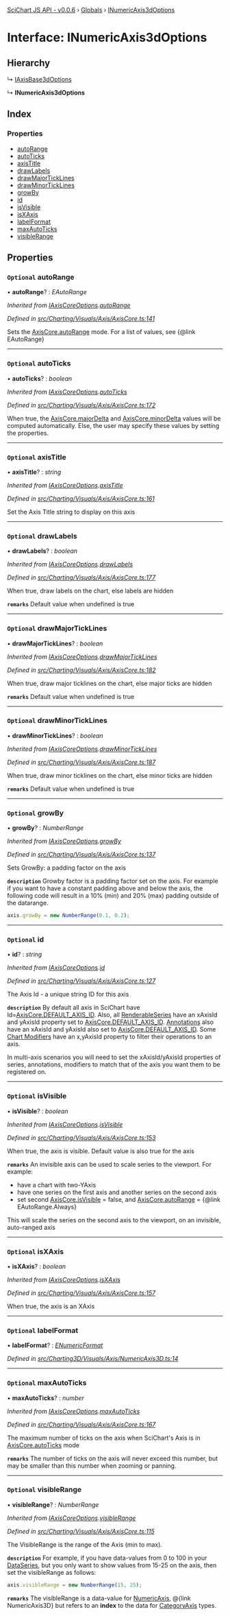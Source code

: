 [SciChart JS API - v0.0.6](../README.md) › [Globals](../globals.md) › [INumericAxis3dOptions](inumericaxis3doptions.md)

# Interface: INumericAxis3dOptions

## Hierarchy

  ↳ [IAxisBase3dOptions](iaxisbase3doptions.md)

  ↳ **INumericAxis3dOptions**

## Index

### Properties

* [autoRange](inumericaxis3doptions.md#optional-autorange)
* [autoTicks](inumericaxis3doptions.md#optional-autoticks)
* [axisTitle](inumericaxis3doptions.md#optional-axistitle)
* [drawLabels](inumericaxis3doptions.md#optional-drawlabels)
* [drawMajorTickLines](inumericaxis3doptions.md#optional-drawmajorticklines)
* [drawMinorTickLines](inumericaxis3doptions.md#optional-drawminorticklines)
* [growBy](inumericaxis3doptions.md#optional-growby)
* [id](inumericaxis3doptions.md#optional-id)
* [isVisible](inumericaxis3doptions.md#optional-isvisible)
* [isXAxis](inumericaxis3doptions.md#optional-isxaxis)
* [labelFormat](inumericaxis3doptions.md#optional-labelformat)
* [maxAutoTicks](inumericaxis3doptions.md#optional-maxautoticks)
* [visibleRange](inumericaxis3doptions.md#optional-visiblerange)

## Properties

### `Optional` autoRange

• **autoRange**? : *EAutoRange*

*Inherited from [IAxisCoreOptions](iaxiscoreoptions.md).[autoRange](iaxiscoreoptions.md#optional-autorange)*

*Defined in [src/Charting/Visuals/Axis/AxisCore.ts:141](https://github.com/ABTSoftware/SciChart.Dev/blob/34ff3115c2/Web/src/SciChart/src/Charting/Visuals/Axis/AxisCore.ts#L141)*

Sets the [AxisCore.autoRange](../classes/axiscore.md#autorange) mode. For a list of values, see {@link EAutoRange}

___

### `Optional` autoTicks

• **autoTicks**? : *boolean*

*Inherited from [IAxisCoreOptions](iaxiscoreoptions.md).[autoTicks](iaxiscoreoptions.md#optional-autoticks)*

*Defined in [src/Charting/Visuals/Axis/AxisCore.ts:172](https://github.com/ABTSoftware/SciChart.Dev/blob/34ff3115c2/Web/src/SciChart/src/Charting/Visuals/Axis/AxisCore.ts#L172)*

When true, the [AxisCore.majorDelta](../classes/axiscore.md#majordelta) and [AxisCore.minorDelta](../classes/axiscore.md#minordelta) values will be computed automatically.
Else, the user may specify these values by setting the properties.

___

### `Optional` axisTitle

• **axisTitle**? : *string*

*Inherited from [IAxisCoreOptions](iaxiscoreoptions.md).[axisTitle](iaxiscoreoptions.md#optional-axistitle)*

*Defined in [src/Charting/Visuals/Axis/AxisCore.ts:161](https://github.com/ABTSoftware/SciChart.Dev/blob/34ff3115c2/Web/src/SciChart/src/Charting/Visuals/Axis/AxisCore.ts#L161)*

Set the Axis Title string to display on this axis

___

### `Optional` drawLabels

• **drawLabels**? : *boolean*

*Inherited from [IAxisCoreOptions](iaxiscoreoptions.md).[drawLabels](iaxiscoreoptions.md#optional-drawlabels)*

*Defined in [src/Charting/Visuals/Axis/AxisCore.ts:177](https://github.com/ABTSoftware/SciChart.Dev/blob/34ff3115c2/Web/src/SciChart/src/Charting/Visuals/Axis/AxisCore.ts#L177)*

When true, draw labels on the chart, else labels are hidden

**`remarks`** Default value when undefined is true

___

### `Optional` drawMajorTickLines

• **drawMajorTickLines**? : *boolean*

*Inherited from [IAxisCoreOptions](iaxiscoreoptions.md).[drawMajorTickLines](iaxiscoreoptions.md#optional-drawmajorticklines)*

*Defined in [src/Charting/Visuals/Axis/AxisCore.ts:182](https://github.com/ABTSoftware/SciChart.Dev/blob/34ff3115c2/Web/src/SciChart/src/Charting/Visuals/Axis/AxisCore.ts#L182)*

When true, draw major ticklines on the chart, else major ticks are hidden

**`remarks`** Default value when undefined is true

___

### `Optional` drawMinorTickLines

• **drawMinorTickLines**? : *boolean*

*Inherited from [IAxisCoreOptions](iaxiscoreoptions.md).[drawMinorTickLines](iaxiscoreoptions.md#optional-drawminorticklines)*

*Defined in [src/Charting/Visuals/Axis/AxisCore.ts:187](https://github.com/ABTSoftware/SciChart.Dev/blob/34ff3115c2/Web/src/SciChart/src/Charting/Visuals/Axis/AxisCore.ts#L187)*

When true, draw minor ticklines on the chart, else minor ticks are hidden

**`remarks`** Default value when undefined is true

___

### `Optional` growBy

• **growBy**? : *NumberRange*

*Inherited from [IAxisCoreOptions](iaxiscoreoptions.md).[growBy](iaxiscoreoptions.md#optional-growby)*

*Defined in [src/Charting/Visuals/Axis/AxisCore.ts:137](https://github.com/ABTSoftware/SciChart.Dev/blob/34ff3115c2/Web/src/SciChart/src/Charting/Visuals/Axis/AxisCore.ts#L137)*

Sets GrowBy: a padding factor on the axis

**`description`** 
Growby factor is a padding factor set on the axis. For example if you want to have a constant padding above and below the axis,
the following code will result in a 10% (min) and 20% (max) padding outside of the datarange.
```ts
axis.growBy = new NumberRange(0.1, 0.2);
```

___

### `Optional` id

• **id**? : *string*

*Inherited from [IAxisCoreOptions](iaxiscoreoptions.md).[id](iaxiscoreoptions.md#optional-id)*

*Defined in [src/Charting/Visuals/Axis/AxisCore.ts:127](https://github.com/ABTSoftware/SciChart.Dev/blob/34ff3115c2/Web/src/SciChart/src/Charting/Visuals/Axis/AxisCore.ts#L127)*

The Axis Id - a unique string ID for this axis

**`description`** 
By default all axis in SciChart have Id=[AxisCore.DEFAULT_AXIS_ID](../classes/axiscore.md#static-readonly-default_axis_id). Also, all [RenderableSeries](../classes/baserenderableseries.md)
have an xAxisId and yAxisId property set to [AxisCore.DEFAULT_AXIS_ID](../classes/axiscore.md#static-readonly-default_axis_id). [Annotations](../classes/annotationbase.md) also have an xAxisId and
yAxisId also set to [AxisCore.DEFAULT_AXIS_ID](../classes/axiscore.md#static-readonly-default_axis_id). Some [Chart Modifiers](../classes/chartmodifierbase.md) have an x,yAxisId property to filter
their operations to an axis.

In multi-axis scenarios you will need to set the xAxisId/yAxisId properties of series, annotations, modifiers to match that of the axis
you want them to be registered on.

___

### `Optional` isVisible

• **isVisible**? : *boolean*

*Inherited from [IAxisCoreOptions](iaxiscoreoptions.md).[isVisible](iaxiscoreoptions.md#optional-isvisible)*

*Defined in [src/Charting/Visuals/Axis/AxisCore.ts:153](https://github.com/ABTSoftware/SciChart.Dev/blob/34ff3115c2/Web/src/SciChart/src/Charting/Visuals/Axis/AxisCore.ts#L153)*

When true, the axis is visible. Default value is also true for the axis

**`remarks`** 
An invisible axis can be used to scale series to the viewport. For example:

 - have a chart with two-YAxis
 - have one series on the first axis and another series on the second axis
 - set second [AxisCore.isVisible](../classes/axiscore.md#isvisible) = false, and [AxisCore.autoRange](../classes/axiscore.md#autorange) = {@link EAutoRange.Always}

 This will scale the series on the second axis to the viewport, on an invisible, auto-ranged axis

___

### `Optional` isXAxis

• **isXAxis**? : *boolean*

*Inherited from [IAxisCoreOptions](iaxiscoreoptions.md).[isXAxis](iaxiscoreoptions.md#optional-isxaxis)*

*Defined in [src/Charting/Visuals/Axis/AxisCore.ts:157](https://github.com/ABTSoftware/SciChart.Dev/blob/34ff3115c2/Web/src/SciChart/src/Charting/Visuals/Axis/AxisCore.ts#L157)*

When true, the axis is an XAxis

___

### `Optional` labelFormat

• **labelFormat**? : *[ENumericFormat](../enums/enumericformat.md)*

*Defined in [src/Charting3D/Visuals/Axis/NumericAxis3D.ts:14](https://github.com/ABTSoftware/SciChart.Dev/blob/34ff3115c2/Web/src/SciChart/src/Charting3D/Visuals/Axis/NumericAxis3D.ts#L14)*

___

### `Optional` maxAutoTicks

• **maxAutoTicks**? : *number*

*Inherited from [IAxisCoreOptions](iaxiscoreoptions.md).[maxAutoTicks](iaxiscoreoptions.md#optional-maxautoticks)*

*Defined in [src/Charting/Visuals/Axis/AxisCore.ts:167](https://github.com/ABTSoftware/SciChart.Dev/blob/34ff3115c2/Web/src/SciChart/src/Charting/Visuals/Axis/AxisCore.ts#L167)*

The maximum number of ticks on the axis when SciChart's Axis is in [AxisCore.autoTicks](../classes/axiscore.md#autoticks) mode

**`remarks`** 
The number of ticks on the axis will never exceed this number, but may be smaller than this number when zooming or panning.

___

### `Optional` visibleRange

• **visibleRange**? : *NumberRange*

*Inherited from [IAxisCoreOptions](iaxiscoreoptions.md).[visibleRange](iaxiscoreoptions.md#optional-visiblerange)*

*Defined in [src/Charting/Visuals/Axis/AxisCore.ts:115](https://github.com/ABTSoftware/SciChart.Dev/blob/34ff3115c2/Web/src/SciChart/src/Charting/Visuals/Axis/AxisCore.ts#L115)*

The VisibleRange is the range of the Axis (min to max).

**`description`** 
For example, if you have data-values from 0 to 100 in your [DataSeries](../classes/xydataseries.md), but you only want to show
values from 15-25 on the axis, then set the visibleRange as follows:
```ts
axis.visibleRange = new NumberRange(15, 25);
```

**`remarks`** 
The visibleRange is a data-value for [NumericAxis](../classes/numericaxis.md), @{link NumericAxis3D} but refers to an **index** to the data
for [CategoryAxis](../classes/categoryaxis.md) types.
